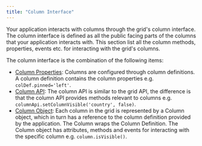 ```yaml
---
title: "Column Interface"
---
```


Your application interacts with columns through the grid's column interface. The column interface is defined as all the public facing parts of the columns that your application interacts with. This section list all the column methods, properties, events etc. for interacting with the grid's columns.

The column interface is the combination of the following items:

- [Column Properties](../column-properties/): Columns are configured through column definitions. A column definition contains the column properties e.g. `colDef.pinned='left'`.
- [Column API](../column-api/): The column API is similar to the grid API, the difference is that the column API provides methods relevant to columns e.g. `columnApi.setColumnVisible('country', false)`.
- [Column Object](../column-object/): Each column in the grid is represented by a Column object, which in turn has a reference to the column definition provided by the application. The Column wraps the Column Definition. The Column object has attributes, methods and events for interacting with the specific column e.g. `column.isVisible()`.
